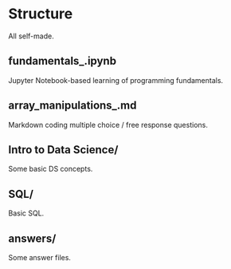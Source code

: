 # Structure
All self-made.

## fundamentals_.ipynb
Jupyter Notebook-based learning of programming fundamentals.

## array_manipulations_.md
Markdown coding multiple choice / free response questions.

## Intro to Data Science/
Some basic DS concepts.

## SQL/
Basic SQL.

## answers/
Some answer files.
